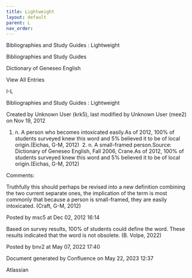 ```yaml
---
title: Lightweight
layout: default
parent: L
nav_order:
---
```


Bibliographies and Study Guides : Lightweight

Bibliographies and Study Guides

Dictionary of Geneseo English

View All Entries

I-L

Bibliographies and Study Guides : Lightweight

Created by  Unknown User (krk5), last modified by  Unknown User (mee2) on Nov 19, 2012

1. n. A person who becomes intoxicated easily.As of 2012, 100% of students surveyed knew this word and 5% believed it to be of local origin.(Eichas, G-M, 2012)  2. n. A small-framed person.Source: Dictionary of Geneseo English, Fall 2006, Crane.As of 2012, 100% of students surveyed knew this word and 5% believed it to be of local origin.(Eichas, G-M, 2012) 

Comments:

Truthfully this should perhaps be revised into a new definition combining the two current separate ones, the implication of the term is most commonly that because a person is small-framed, they are easily intoxicated. (Craft, G-M, 2012)

Posted by msc5 at Dec 02, 2012 16:14

Based on survey results, 100% of students could define the word. These results indicated that the word is not obsolete. (B. Volpe, 2022)

Posted by bnv2 at May 07, 2022 17:40

Document generated by Confluence on May 22, 2023 12:37

Atlassian
